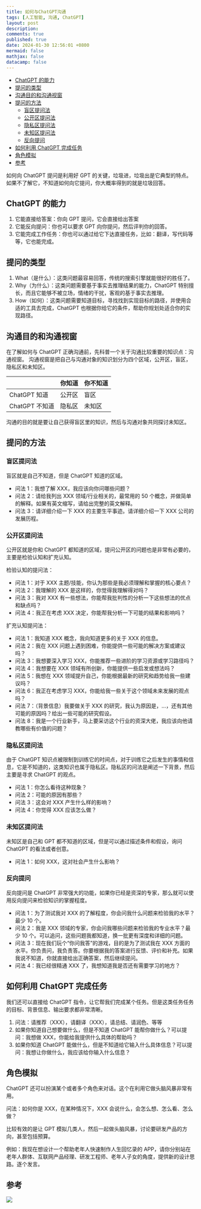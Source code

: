 ```yaml
---
title: 如何与ChatGPT沟通
tags: [人工智能, 沟通, ChatGPT]
layout: post
description:
comments: true
published: true
date: 2024-01-30 12:56:01 +0800
mermaid: false
mathjax: false
datacamp: false
---
```


- [ChatGPT 的能力](#chatgpt-的能力)
- [提问的类型](#提问的类型)
- [沟通目的和沟通视窗](#沟通目的和沟通视窗)
- [提问的方法](#提问的方法)
  - [盲区提问法](#盲区提问法)
  - [公开区提问法](#公开区提问法)
  - [隐私区提问法](#隐私区提问法)
  - [未知区提问法](#未知区提问法)
  - [反向提问](#反向提问)
- [如何利用 ChatGPT 完成任务](#如何利用-chatgpt-完成任务)
- [角色模拟](#角色模拟)
- [参考](#参考)

如何向 ChatGPT 提问是利用好 GPT 的关键，垃圾进，垃圾出是它典型的特点。如果不了解它，不知道如何向它提问，你大概率得到的就是垃圾回答。

## ChatGPT 的能力

1. 它能直接给答案：你向 GPT 提问，它会直接给出答案
2. 它能反向提问：你也可以要求 GPT 向你提问，然后评判你的回答。
3. 它能完成工作任务：你也可以通过给它下达直接任务，比如：翻译，写代码等等，它也能完成。

## 提问的类型

1. What（是什么）：这类问题最容易回答，传统的搜索引擎就能很好的胜任了。
2. Why（为什么）：这类问题需要基于事实去推理结果的能力，ChatGPT 特别擅长，而且它能够不被立场，情绪的干扰，客观的基于事实去推理。
3. How（如何）：这类问题需要知道目标，寻找找到实现目标的路径，并使用合适的工具去完成，ChatGPT 也根据你给它的条件，帮助你规划处适合你的实现路径。

## 沟通目的和沟通视窗

在了解如何与 ChatGPT 正确沟通前，先科普一个关于沟通比较重要的知识点：沟通视窗。
沟通视窗是把自己与沟通对象的知识划分为四个区域，公开区，盲区，隐私区和未知区。

|                | 你知道 | 你不知道 |
| -------------- | ------ | -------- |
| ChatGPT 知道   | 公开区 | 盲区     |
| ChatGPT 不知道 | 隐私区 | 未知区   |

沟通的目的就是要让自己获得盲区里的知识，然后与沟通对象共同探讨未知区。

## 提问的方法

### 盲区提问法

盲区就是自己不知道，但是 ChatGPT 知道的区域。

- 问法 1：我想了解 XXX，我应该向你问哪些问题？
- 问法 2：请给我列出 XXX 领域/行业相关的，最常用的 50 个概念，并做简单的解释。如果有英文缩写，请给出完整的英文解释。
- 问法 3：请详细介绍一下 XXX 的主要生平事迹。请详细介绍一下 XXX 公司的发展历程。

### 公开区提问法

公开区就是你和 ChatGPT 都知道的区域，提问公开区的问题也是非常有必要的，主要是检验认知和扩充认知。

检验认知的提问法：

- 问法 1：对于 XXX 主题/技能，你认为那些是我必须理解和掌握的核心要点？
- 问法 2：我理解的 XXX 是这样的，你觉得我理解得对吗？
- 问法 3：我对 XXX 有一些想法，你能帮我批判性的分析一下这些想法的优点和缺点吗？
- 问法 4：我正在考虑 XXX 决定，你能帮我分析一下可能的结果和影响吗？

扩充认知提问法：

- 问法 1：我知道 XXX 概念，我向知道更多的关于 XXX 的信息。
- 问法 2：我在 XXX 问题上遇到困难，你能提供一些可能的解决方案或建议吗？
- 问法 3：我想要深入学习 XXX，你能推荐一些进阶的学习资源或学习路径吗？
- 问法 4：我想要在 XXX 领域有所创新，你能提供一些启发或想法吗？
- 问法 5：我想在 XXX 领域提升自己，你能根据最新的研究和趋势给我一些建议吗？
- 问法 6：我正在考虑学习 XXX，你能给我一些关于这个领域未来发展的观点吗？
- 问法 7：（背景信息）我要做关于 XXX 的研究，我认为原因是，...，还有其他可能的原因吗？给出一些可能的研究假设。
- 问法 8：我是一个行业新手，马上要采访这个行业的资深大佬，我应该向他请教哪些有价值的问题？

### 隐私区提问法

由于 ChatGPT 知识点被限制到训练它的时间点，对于训练它之后发生的事情和信息，它是不知道的，这类知识也属于隐私区。隐私区的问法是阐述一下背景，然后主要是寻求 ChatGPT 的观点。

- 问法 1：你怎么看待这种现象？
- 问法 2：可能的原因有那些？
- 问法 3：这会对 XXX 产生什么样的影响？
- 问法 4：你觉得 XXX 应该怎么做？

### 未知区提问法

未知区是自己和 GPT 都不知道的区域，但是可以通过描述条件和假设，询问 ChatGPT 的看法或者创意。

- 问法 1：如何 XXX，这对社会产生什么影响？

### 反向提问

反向提问是 ChatGPT 非常强大的功能，如果你已经是资深的专家，那么就可以使用反向提问来检验知识的掌握程度。

- 问法 1：为了测试我对 XXX 的了解程度，你会问我什么问题来检验我的水平？最少 10 个。
- 问法 2：我是 XXX 领域的专家，你会问我哪些问题来检验我的专业水平？最少 10 个。可以追问，这些问题我都知道，换一批更有深度和详细的问题。
- 问法 3：现在我们玩个“你问我答”的游戏，目的是为了测试我在 XXX 方面的水平。你负责问，我负责答。你要根据我的答案进行反馈、评价和补充。如果我说不知道，你就直接给出正确答案，然后继续提问。
- 问法 4：我已经很精通 XXX 了，我想知道我是否还有需要学习的地方？

## 如何利用 ChatGPT 完成任务

我们还可以直接给 ChatGPT 指令，让它帮我们完成某个任务。但是这类任务任务的目标、背景信息、输出要求都非常清晰。

1. 问法：请推荐（XXX），请翻译（XXX），请总结、请润色、等等
1. 如果你知道自己想要做什么，但是不知道 ChatGPT 能帮你做什么？可以提问：我想做 XXX，你能给我提供什么具体的帮助吗？
1. 如果你知道 ChatGPT 能做什么，但是不知道给它输入什么具体信息？可以提问：我想让你做什么，我应该给你输入什么信息？

## 角色模拟

ChatGPT 还可以扮演某个或者多个角色来对话。这个在利用它做头脑风暴非常有用。

问法：如何你是 XXX，在某种情况下，XXX 会说什么，会怎么想、怎么看、怎么做？

比较有效的是让 GPT 模拟几类人，然后一起做头脑风暴，讨论要研发产品的方向，甚至包括预算。

例如：我现在想设计一个帮助老年人快速制作人生回忆录的 APP，请你分别站在老年人群体、互联网产品经理、研发工程师、老年人子女的角度，提供新的设计思路。逐个发言。

## 参考

[![](https://img.youtube.com/vi/bpWJ-F-PyTk/0.jpg)](https://www.youtube.com/watch?v=bpWJ-F-PyTk)
